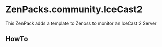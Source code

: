 # ZenPacks.community.IceCast2
This ZenPack adds a template to Zenoss to monitor an IceCast 2 Server

## HowTo


